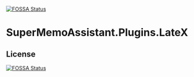 [![FOSSA Status](https://app.fossa.io/api/projects/git%2Bgithub.com%2Fsupermemo%2FSuperMemoAssistant.Plugins.LateX.svg?type=shield)](https://app.fossa.io/projects/git%2Bgithub.com%2Fsupermemo%2FSuperMemoAssistant.Plugins.LateX?ref=badge_shield)

# SuperMemoAssistant.Plugins.LateX

## License
[![FOSSA Status](https://app.fossa.io/api/projects/git%2Bgithub.com%2Fsupermemo%2FSuperMemoAssistant.Plugins.LateX.svg?type=large)](https://app.fossa.io/projects/git%2Bgithub.com%2Fsupermemo%2FSuperMemoAssistant.Plugins.LateX?ref=badge_large)